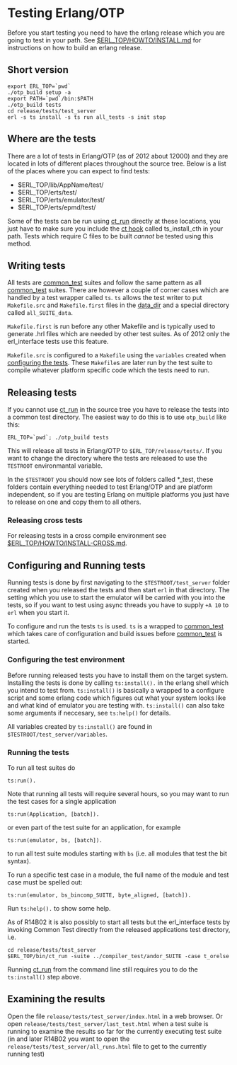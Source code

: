 Testing Erlang/OTP
==================

Before you start testing you need to have the erlang release which you
are going to test in your path. See [$ERL_TOP/HOWTO/INSTALL.md][] for 
instructions on how to build an erlang release.

Short version
-------------

    export ERL_TOP=`pwd`
	./otp_build setup -a
	export PATH=`pwd`/bin:$PATH
	./otp_build tests
	cd release/tests/test_server
	erl -s ts install -s ts run all_tests -s init stop

Where are the tests
-------------------

There are a lot of tests in Erlang/OTP (as of 2012 about 12000) and they are
located in lots of different places throughout the source tree. Below is a list
of the places where you can expect to find tests:

* $ERL_TOP/lib/AppName/test/
* $ERL_TOP/erts/test/
* $ERL_TOP/erts/emulator/test/
* $ERL_TOP/erts/epmd/test/

Some of the tests can be run using [ct_run][] directly at these locations, you
just have to make sure you include the [ct hook][] called ts_install_cth in your
path. Tests which require C files to be built *cannot* be tested using this
method.


Writing tests
-------------

All tests are [common_test][] suites and follow the same pattern as all 
[common_test][] suites. There are however a couple of corner cases which are
handled by a test wrapper called `ts`. `ts` allows the test writer to put
`Makefile.src` and `Makefile.first` files in the [data_dir][] and a special
directory called `all_SUITE_data`. 

`Makefile.first` is run before any other Makefile and is typically used to
generate .hrl files which are needed by other test suites. As of 2012 only
the erl_interface tests use this feature. 

`Makefile.src` is configured to a `Makefile` using the `variables` created when
[configuring the tests][]. These `Makefile`s are later run by the test suite
to compile whatever platform specific code which the tests need to run.

Releasing tests
---------------

If you cannot use [ct_run][] in the source tree you have to release the tests
into a common test directory. The easiest way to do this is to use `otp_build`
like this:

    ERL_TOP=`pwd`; ./otp_build tests
	
This will release all tests in Erlang/OTP to `$ERL_TOP/release/tests/`. If you 
want to change the directory where the tests are released to use the `TESTROOT`
environmantal variable. 

In the `$TESTROOT` you should now see lots of folders called *_test, these 
folders contain everything needed to test Erlang/OTP and are platform 
independent, so if you are testing Erlang on multiple platforms you just have
to release on one and copy them to all others.

### Releasing cross tests

For releasing tests in a cross compile environment see [$ERL_TOP/HOWTO/INSTALL-CROSS.md][].

Configuring and Running tests
-----------------------------

Running tests is done by first navigating to the `$TESTROOT/test_server` folder
created when you released the tests and then start `erl` in that directory. The
setting which you use to start the emulator will be carried with you into the
tests, so if you want to test using async threads you have to supply `+A 10` to
`erl` when you start it. 

To configure and run the tests `ts` is used. `ts` is a wrapped to
[common_test][] which takes care of configuration and build issues before 
[common_test][] is started.

### Configuring the test environment

Before running released tests you have to install them on the target system.
Installing the tests is done by calling `ts:install().` in the erlang shell
which you intend to test from. `ts:install()` is basically a wrapped to a 
configure script and some erlang code which figures out what your system looks
like and what kind of emulator you are testing with. `ts:install()` can also 
take some arguments if neccesary, see `ts:help()` for details. 

All variables created by `ts:install()` are found in 
`$TESTROOT/test_server/variables`. 

### Running the tests

To run all test suites do

    ts:run().

Note that running all tests will require several hours, so you may want to run 
the test cases for a single application

    ts:run(Application, [batch]).

or even part of the test suite for an application, for example

    ts:run(emulator, bs, [batch]).

to run all test suite modules starting with `bs` (i.e. all modules that test 
the bit syntax).

To run a specific test case in a module, the full name of the module and test 
case must be spelled out:

    ts:run(emulator, bs_bincomp_SUITE, byte_aligned, [batch]).

Run `ts:help().` to show some help.

As of R14B02 it is also possibly to start all tests but the erl_interface tests 
by invoking Common Test directly from the released applications test directory, 
i.e.

    cd release/tests/test_server
    $ERL_TOP/bin/ct_run -suite ../compiler_test/andor_SUITE -case t_orelse

Running [ct_run][] from the command line still requires you to do the 
`ts:install()` step above.

Examining the results
---------------------

Open the file `release/tests/test_server/index.html` in a web browser. Or open 
`release/tests/test_server/last_test.html` when a test suite is running to 
examine the results so far for the currently executing test suite (in and later 
R14B02 you want to open the `release/tests/test_server/all_runs.html` file to 
get to the currently running test)

   [ct_run]: http://www.erlang.org/doc/man/ct_run.html
   [ct hook]: http://www.erlang.org/doc/apps/common_test/ct_hooks_chapter.html
   [$ERL_TOP/HOWTO/INSTALL.md]: INSTALL.md
   [$ERL_TOP/HOWTO/INSTALL-CROSS.md]: INSTALL-CROSS.md#testing-the-cross-compiled-system
   [common_test]: http://www.erlang.org/doc/man/ct.html
   [data_dir]: http://www.erlang.org/doc/apps/common_test/write_test_chapter.html#data_priv_dir
   [configuring the tests]: #configuring-the-test-environment

   [?TOC]: true
